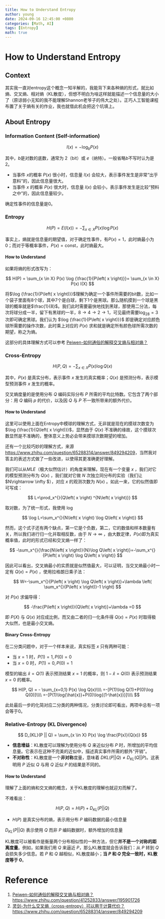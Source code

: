 ```yaml
---
title: How to Understand Entropy
author: young
date: 2024-09-16 12:45:00 +0800
categories: [Math, AI]
tags: [Entropy]
math: true
---
```


# How to Understand Entropy

## Context

其实我一直对entropy这个概念一知半解的，我能背下来各种熵的形式，就比如熵、交叉熵、相对熵（KL散度），但想不明白为啥这样就能描述一个信息量的大小了（原谅弱小无知的我不能理解Shannon老爷子的伟大之处）。正巧人工智能课程布置了关于熵有关的作业，我也就借此机会把这个坑填上。

## About Entropy

### Information Content (Self-information)

$$
I(x) = -\log_b P(x)
$$

其中，$b$是对数的底数，通常为 2（bit）或 $e$（纳特）。一般省略$b$不写时认为是2。

- 当事件 $x$的概率 $P(x)$ 很小时，信息量 $I(x)$ 会较大，表示事件发生是非常“出乎意料”的，因此信息量很大。
- 当事件 $x$ 的概率 $P(x)$ 很大时，信息量 $I(x)$ 会较小，表示事件发生是比较“预料之中”的，因此信息量较少。

确定性事件的信息量是0。

### Entropy

$$
H(P) =E(I(x))= - \sum_{x \in X} P(x) \log P(x)
$$

事实上，熵就是信息量的期望值，对于确定性事件，有$P(x)=1$，此时熵最小为0；而对于等概率事件，$P(x)=\text{const}$，此时熵最大。

#### How to Understand

如果将熵的形式改写为：


$$
H(P) =  \sum_{x \in X} P(x) \log {\frac{1}{P\left( x \right)}}= \sum_{x \in X} P(x) I(X)
$$

将$\log {\frac{1}{P\left( x \right)}}$理解为确定一个事件所需要的bit数，比如一个袋子里面有8个球，其中7个是白球，剩下1个是黑球。那么随机摸到一个球是黑球的概率就是$\frac{1}{8}$。我们此时需要最快地找到黑球，那使用二分法，每次将球分成一半，留下有黑球的一半，$8\rightarrow 4 \rightarrow 2 \rightarrow 1$，可见最终需要$\log _28=3$次即可确定黑球。我们认为 $\log {\frac{1}{P\left( x \right)}}$ 即是确定对应颜色球所需要的操作次数，此时乘上对应的 $P(x)$ 求和就是确定所有颜色球所需次数的期望，称之为熵。

这部分的具体理解方式可以参考  [Peiwen-如何通俗的解释交叉熵与相对熵？](https://www.zhihu.com/question/41252833/answer/195901726) 

### Cross-Entropy

$$
H(P, Q) = - \sum_{x \in X} P(x) \log Q(x)
$$

其中，$P(x)$ 是真实分布，表示事件 $x$ 发生的真实概率；$Q(x)$ 是预测分布，表示模型预测事件 $x$ 发生的概率。

交叉熵度量的是使用分布 $Q$ 编码实际分布 $P$ 所需的平均比特数。它包含了两个部分：用 $Q$ 编码 $p$ 的代价，以及因 $Q$ 与 $P$ 不一致所带来的额外代价。

#### How to Understand

这里可以使用上面在Entropy中模球的理解方式，无非就是现在的摸球次数变为 $\log {\frac{1}{Q\left( x \right)}}$，显然由于 $Q(x)$ 不准确的缘故，这个摸球次数显然是不准确的，整体意义上势必会带来摸球次数期望的增加。

还有一个比较巧妙的理解方式，来源<https://www.zhihu.com/question/65288314/answer/849294209>，当然我对答主的表述方式做了一些改进，以使得其更准确更好理解。

我们可以从$MLE$（极大似然估计）的角度来理解。现在有一个变量 $x$ ，我们对它的模型预测分布为 $Q(x)$ ，我们就对它做 $N$ 次独立同分布的实验（我们让 $N\rightarrow \infty $），对应 $x$ 的观测次数为 $N(x)$ 。如此一来，它的似然值即可写成：


$$
L=\prod_x^{}{Q\left( x \right) ^{N\left( x \right)}}
$$

取对数，为了统一形式，我使用 $\log$


$$
\log L=\sum_x^{}{N\left( x \right) \log Q\left( x \right)}
$$

然而，这个式子还有两个缺点，第一它是个负数，第二，它的数值和样本数量有关，所以我们进行归一化并取相反数，由于 $N\rightarrow \infty$ ，由大数定律，$P(x)$即为真实概率值，此时的形式已经和交叉熵一样了：


$$
-\sum_x^{}{\frac{N\left( x \right)}{N}\log Q\left( x \right)}=-\sum_x^{}{P\left( x \right) \log Q\left( x \right)}
$$

因此可以看出，交叉熵最小的实质就是似然值最大，可以证明，当交叉熵最小时一定有 $Q(x)=P(x)$ ，使用拉格朗日乘子法：


$$
W=-\sum_x^{}{P\left( x \right) \log Q\left( x \right)}+\lambda \left( \sum_x^{}{P\left( x \right)}-1 \right)
$$

对 $P(x)$ 求偏导得：


$$
-\frac{P\left( x \right)}{Q\left( x \right)}+\lambda =0
$$

即 $P(X)$ 与 $Q(x)$ 对应成比例，而又由二者的归一化条件得 $Q(x)=P(x)$ 时取得极大似然，也是最小交叉熵。

#### Binary Cross-Entropy

在二分类问题中，对于一个样本来说，真实标签 $x$ 只有两种可能：

- 当 $x=1$ 时，$P(1)=1,P(0)=0$
- 当 $x=0$ 时，$P(1)=0,P(0)=1$

模型的输出 $\hat{x}=Q(1)$ 表示预测结果 $x=1$ 的概率，则 $1-\hat{x}=Q(0)$ 表示预测结果 $x=0$ 的概率。


$$
H(P, Q) = - \sum_{x=0,1} P(x) \log Q(x)\\\\
=-[P(1)\log Q(1)+P(0)\log Q(0)]\\\\
=-[P(1)\log{\hat{x}}+P(0)\log{(1-\hat{x})}]\\\\
$$


此处最后一步的化简对应二分类的两种情况，分类讨论即可看出，两项中总有一项会等于0。

### Relative-Entropy (KL Divergence)

$$
D_{KL}(P || Q) = \sum_{x \in X} P(x) \log \frac{P(x)}{Q(x)}
$$

- **信息增益**：KL散度可以理解为使用分布 $Q$ 来近似分布 $P$ 时，所增加的平均信息量。它表示在这种不完美的近似中，描述真实事件所需的额外“开销”。
- **不对称性**：KL散度是一个**非对称**度量，意味着 $D{KL}(P||Q) \ne D_{KL}(Q || P)$。这表明用 $P$ 近似 $Q$ 与用 $Q$ 近似 $P$ 的结果是不同的。

#### How to Understand

理解了上面的熵和交叉熵的概念，关于KL散度的理解也就迎刃而解了。

不难看出：


$$
H\left( P,Q \right) =H\left( P \right) +D_{KL}\left( P||Q \right)
$$

- $H(P)$ 是真实分布的熵，表示用分布 $P$ 编码数据的最小信息量

$D_{KL}\left( P||Q \right)$ 表示使用 $Q$ 而非 $P$ 编码数据时，额外增加的信息量

KL散度可以被看作是衡量两个分布相似性的一种方法，但它**并不是一个对称的距离度量**。例如，如果我们用 $Q$ 来逼近 $P$，那么KL散度就会告诉我们：从 $P$ 转到 $Q$ 会损失多少信息。若 $P$ 和 $Q$ 越相似，KL散度越小；**当 $P$ 和 $Q$ 完全一致时，KL散度等于 0**。

# Reference

1. [Peiwen-如何通俗的解释交叉熵与相对熵？](https://www.zhihu.com/question/41252833/answer/195901726)  <https://www.zhihu.com/question/41252833/answer/195901726>
2. [灵剑-为什么交叉熵（cross-entropy）可以用于计算代价？](https://www.zhihu.com/question/65288314/answer/849294209)   <https://www.zhihu.com/question/65288314/answer/849294209>



